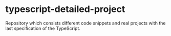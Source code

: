 # typescript-detailed-project
Repository which consists different code snippets and real projects with the last specification of the TypeScript.
